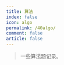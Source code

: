 ```yaml
---
title: 算法
index: false
icon: algo
permalink: /40algo/
comment: false
article: false
---
```


> 一些算法题记录。
